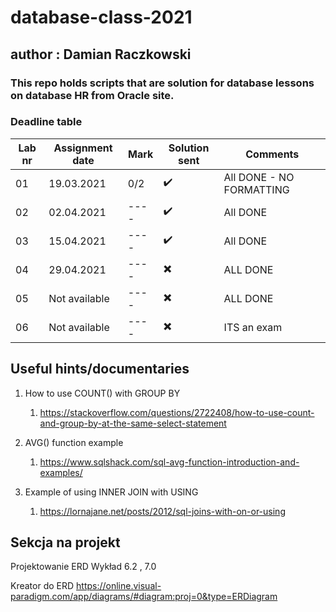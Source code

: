 # database-class-2021
## author : Damian Raczkowski
### This repo holds scripts that are solution for database lessons on database HR from Oracle site.
### Deadline table
|Lab nr| Assignment date  | Mark | Solution sent | Comments |
| ---- | ---------------  | ---- | ------------- | -------- |
|  01  | 19.03.2021 | 0/2 | ✔️ | All DONE - NO FORMATTING |
|  02  | 02.04.2021 | ---- | ✔️ |All DONE  |
|  03  | 15.04.2021 | ---- | ✔️ |All DONE|
|  04  | 29.04.2021 | ---- |✖️ |ALL DONE|
|  05  | Not available | ---- | ✖️|ALL DONE|
|  06  | Not available | ---- | ✖️|ITS an exam|
## Useful hints/documentaries

1. How to use COUNT() with GROUP BY
     1. https://stackoverflow.com/questions/2722408/how-to-use-count-and-group-by-at-the-same-select-statement

2. AVG() function example
     1. https://www.sqlshack.com/sql-avg-function-introduction-and-examples/    
3. Example of using INNER JOIN with USING
     1. https://lornajane.net/posts/2012/sql-joins-with-on-or-using
## Sekcja na projekt
Projektowanie ERD
Wykład 6.2 , 7.0

Kreator do ERD 
https://online.visual-paradigm.com/app/diagrams/#diagram:proj=0&type=ERDiagram
